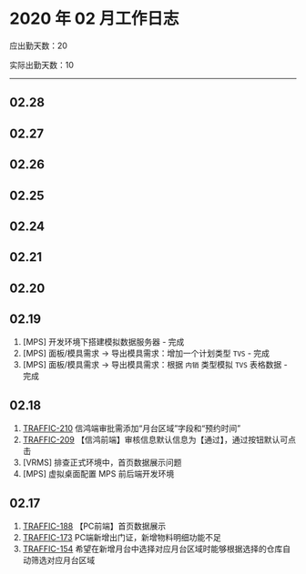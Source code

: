 # 2020 年 02 月工作日志

应出勤天数：20

实际出勤天数：10

----

## 02.28

## 02.27

## 02.26

## 02.25

## 02.24

## 02.21

## 02.20

## 02.19

1. [MPS] 开发环境下搭建模拟数据服务器 - 完成
2. [MPS] 面板/模具需求 -> 导出模具需求：增加一个计划类型 `TVS` - 完成
3. [MPS] 面板/模具需求 -> 导出模具需求：根据 `内销` 类型模拟 `TVS` 表格数据 - 完成

## 02.18

1. [TRAFFIC-210](http://jira.hisense.com/browse/TRAFFIC-210) 信鸿端审批需添加“月台区域”字段和“预约时间”
2. [TRAFFIC-209](http://jira.hisense.com/browse/TRAFFIC-209) 【信鸿前端】审核信息默认信息为【通过】，通过按钮默认可点击
3. [VRMS] 排查正式环境中，首页数据展示问题
4. [MPS] 虚拟桌面配置 MPS 前后端开发环境

## 02.17

1. [TRAFFIC-188](http://jira.hisense.com/browse/TRAFFIC-188) 【PC前端】首页数据展示
2. [TRAFFIC-173](http://jira.hisense.com/browse/TRAFFIC-173) PC端新增出门证，新增物料明细功能不足
3. [TRAFFIC-154](http://jira.hisense.com/browse/TRAFFIC-154) 希望在新增月台中选择对应月台区域时能够根据选择的仓库自动筛选对应月台区域
